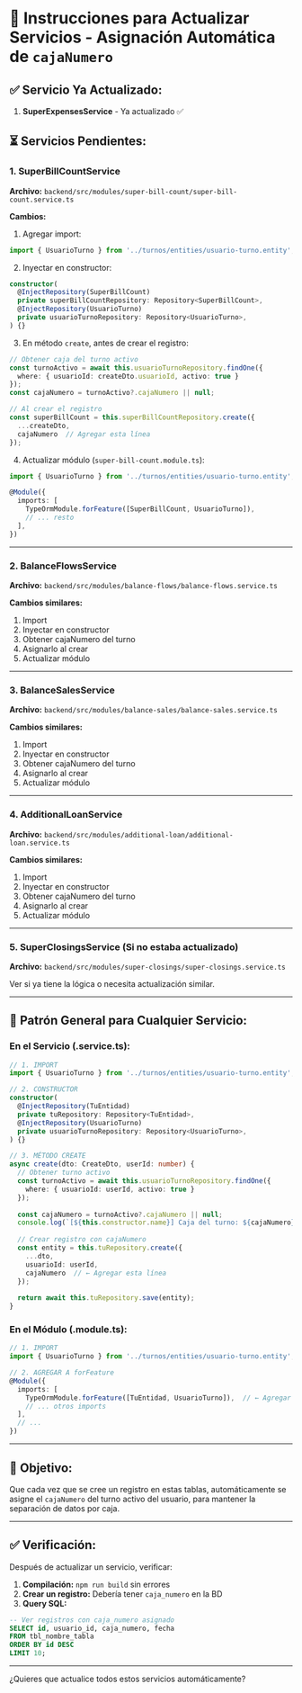 # 🔧 Instrucciones para Actualizar Servicios - Asignación Automática de `cajaNumero`

## ✅ Servicio Ya Actualizado:
1. **SuperExpensesService** - Ya actualizado ✅

## ⏳ Servicios Pendientes:

### **1. SuperBillCountService**
**Archivo:** `backend/src/modules/super-bill-count/super-bill-count.service.ts`

**Cambios:**
1. Agregar import:
```typescript
import { UsuarioTurno } from '../turnos/entities/usuario-turno.entity';
```

2. Inyectar en constructor:
```typescript
constructor(
  @InjectRepository(SuperBillCount)
  private superBillCountRepository: Repository<SuperBillCount>,
  @InjectRepository(UsuarioTurno)
  private usuarioTurnoRepository: Repository<UsuarioTurno>,
) {}
```

3. En método `create`, antes de crear el registro:
```typescript
// Obtener caja del turno activo
const turnoActivo = await this.usuarioTurnoRepository.findOne({
  where: { usuarioId: createDto.usuarioId, activo: true }
});
const cajaNumero = turnoActivo?.cajaNumero || null;

// Al crear el registro
const superBillCount = this.superBillCountRepository.create({
  ...createDto,
  cajaNumero  // Agregar esta línea
});
```

4. Actualizar módulo (`super-bill-count.module.ts`):
```typescript
import { UsuarioTurno } from '../turnos/entities/usuario-turno.entity';

@Module({
  imports: [
    TypeOrmModule.forFeature([SuperBillCount, UsuarioTurno]),
    // ... resto
  ],
})
```

---

### **2. BalanceFlowsService**
**Archivo:** `backend/src/modules/balance-flows/balance-flows.service.ts`

**Cambios similares:**
1. Import
2. Inyectar en constructor
3. Obtener cajaNumero del turno
4. Asignarlo al crear
5. Actualizar módulo

---

### **3. BalanceSalesService**
**Archivo:** `backend/src/modules/balance-sales/balance-sales.service.ts`

**Cambios similares:**
1. Import
2. Inyectar en constructor
3. Obtener cajaNumero del turno
4. Asignarlo al crear
5. Actualizar módulo

---

### **4. AdditionalLoanService**
**Archivo:** `backend/src/modules/additional-loan/additional-loan.service.ts`

**Cambios similares:**
1. Import
2. Inyectar en constructor
3. Obtener cajaNumero del turno
4. Asignarlo al crear
5. Actualizar módulo

---

### **5. SuperClosingsService** (Si no estaba actualizado)
**Archivo:** `backend/src/modules/super-closings/super-closings.service.ts`

Ver si ya tiene la lógica o necesita actualización similar.

---

## 📝 Patrón General para Cualquier Servicio:

### **En el Servicio (.service.ts):**

```typescript
// 1. IMPORT
import { UsuarioTurno } from '../turnos/entities/usuario-turno.entity';

// 2. CONSTRUCTOR
constructor(
  @InjectRepository(TuEntidad)
  private tuRepository: Repository<TuEntidad>,
  @InjectRepository(UsuarioTurno)
  private usuarioTurnoRepository: Repository<UsuarioTurno>,
) {}

// 3. MÉTODO CREATE
async create(dto: CreateDto, userId: number) {
  // Obtener turno activo
  const turnoActivo = await this.usuarioTurnoRepository.findOne({
    where: { usuarioId: userId, activo: true }
  });
  
  const cajaNumero = turnoActivo?.cajaNumero || null;
  console.log(`[${this.constructor.name}] Caja del turno: ${cajaNumero}`);
  
  // Crear registro con cajaNumero
  const entity = this.tuRepository.create({
    ...dto,
    usuarioId: userId,
    cajaNumero  // ← Agregar esta línea
  });
  
  return await this.tuRepository.save(entity);
}
```

### **En el Módulo (.module.ts):**

```typescript
// 1. IMPORT
import { UsuarioTurno } from '../turnos/entities/usuario-turno.entity';

// 2. AGREGAR A forFeature
@Module({
  imports: [
    TypeOrmModule.forFeature([TuEntidad, UsuarioTurno]),  // ← Agregar UsuarioTurno
    // ... otros imports
  ],
  // ...
})
```

---

## 🎯 Objetivo:

Que cada vez que se cree un registro en estas tablas, automáticamente se asigne el `cajaNumero` del turno activo del usuario, para mantener la separación de datos por caja.

---

## ✅ Verificación:

Después de actualizar un servicio, verificar:

1. **Compilación:** `npm run build` sin errores
2. **Crear un registro:** Debería tener `caja_numero` en la BD
3. **Query SQL:**
```sql
-- Ver registros con caja_numero asignado
SELECT id, usuario_id, caja_numero, fecha 
FROM tbl_nombre_tabla 
ORDER BY id DESC 
LIMIT 10;
```

---

¿Quieres que actualice todos estos servicios automáticamente?
